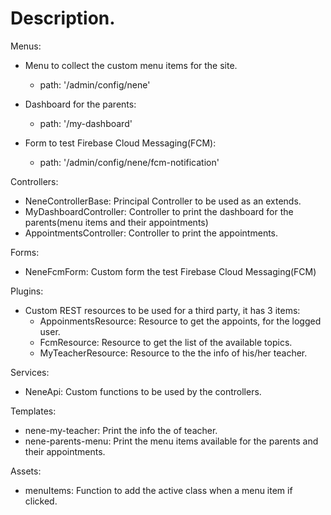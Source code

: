 # Description.

Menus:
- Menu to collect the custom menu items for the site.
  - path: '/admin/config/nene'

- Dashboard for the parents:
  - path: '/my-dashboard'
    
- Form to test Firebase Cloud Messaging(FCM):
  - path: '/admin/config/nene/fcm-notification'
  
Controllers:
- NeneControllerBase: Principal Controller to be used as an extends.
- MyDashboardController: Controller to print the dashboard for the parents(menu items and their appointments)
- AppointmentsController: Controller to print the appointments. 

Forms:
- NeneFcmForm: Custom form the test Firebase Cloud Messaging(FCM)

Plugins:
- Custom REST resources to be used for a third party, it has 3 items:
    - AppoinmentsResource: Resource to get the appoints, for the logged user.
    - FcmResource: Resource to get the list of the available topics.
    - MyTeacherResource: Resource to the the info of his/her teacher.
    
Services:
- NeneApi: Custom functions to be used by the controllers.

Templates:
- nene-my-teacher: Print the info the of teacher.
- nene-parents-menu: Print the menu items available for the parents and their appointments.

Assets:
- menuItems: Function to add the active class when a menu item if clicked.

